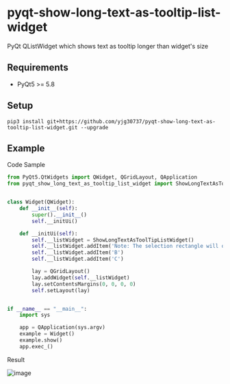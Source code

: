 # pyqt-show-long-text-as-tooltip-list-widget
PyQt QListWidget which shows text as tooltip longer than widget\'s size

## Requirements
* PyQt5 >= 5.8

## Setup
```pip3 install git+https://github.com/yjg30737/pyqt-show-long-text-as-tooltip-list-widget.git --upgrade```

## Example
Code Sample
```python
from PyQt5.QtWidgets import QWidget, QGridLayout, QApplication
from pyqt_show_long_text_as_tooltip_list_widget import ShowLongTextAsToolTipListWidget


class Widget(QWidget):
    def __init__(self):
        super().__init__()
        self.__initUi()

    def __initUi(self):
        self.__listWidget = ShowLongTextAsToolTipListWidget()
        self.__listWidget.addItem('Note: The selection rectangle will only be visible if the selection mode is in a mode where more than one item can be selected; i.e., it will not draw a selection rectangle if the selection mode is QAbstractItemView::SingleSelection.')
        self.__listWidget.addItem('B')
        self.__listWidget.addItem('C')

        lay = QGridLayout()
        lay.addWidget(self.__listWidget)
        lay.setContentsMargins(0, 0, 0, 0)
        self.setLayout(lay)


if __name__ == "__main__":
    import sys

    app = QApplication(sys.argv)
    example = Widget()
    example.show()
    app.exec_()
```

Result

![image](https://user-images.githubusercontent.com/55078043/159149622-70896610-30c3-431d-859d-4f87b96267fe.png)

